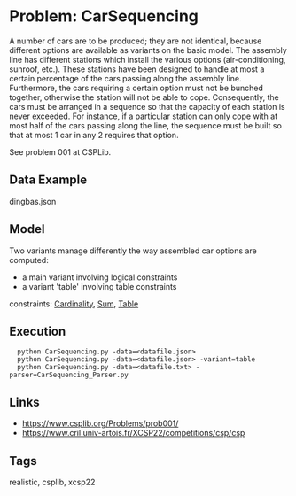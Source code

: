 # Problem: CarSequencing

A number of cars are to be produced; they are not identical, because different options are available as variants on the basic model.
The assembly line has different stations which install the various options (air-conditioning, sunroof, etc.).
These stations have been designed to handle at most a certain percentage of the cars passing along the assembly line.
Furthermore, the cars requiring a certain option must not be bunched together, otherwise the station will not be able to cope.
Consequently, the cars must be arranged in a sequence so that the capacity of each station is never exceeded.
For instance, if a particular station can only cope with at most half of the cars passing along the line, the sequence must
be built so that at most 1 car in any 2 requires that option.

See problem 001 at CSPLib.

## Data Example
  dingbas.json

## Model
  Two variants manage differently the way assembled car options are computed:
  - a main variant involving logical constraints
  - a variant 'table' involving table constraints

  constraints: [Cardinality](https://pycsp.org/documentation/constraints/Cardinality), [Sum](https://pycsp.org/documentation/constraints/Sum), [Table](https://pycsp.org/documentation/constraints/Table)

## Execution
```
  python CarSequencing.py -data=<datafile.json>
  python CarSequencing.py -data=<datafile.json> -variant=table
  python CarSequencing.py -data=<datafile.txt> -parser=CarSequencing_Parser.py
```

## Links
  - https://www.csplib.org/Problems/prob001/
  - https://www.cril.univ-artois.fr/XCSP22/competitions/csp/csp

## Tags
  realistic, csplib, xcsp22

